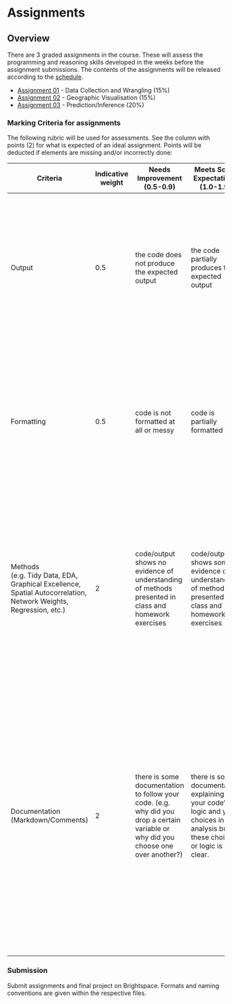 # Assignments

## Overview

There are 3 graded assignments in the course. These will assess the programming and reasoning skills developed in the weeks before the assignment submissions. The contents of the assignments will be released according to the [schedule](../introduction/schedule.md).

* [Assignment 01](../assignments/assignment-01.zip) - Data Collection and Wrangling (15%)
* [Assignment 02](../assignments/assignment-02.zip) - Geographic Visualisation (15%)
* [Assignment 03](../assignments/assignment-03.zip) - Prediction/Inference (20%)

### Marking Criteria for assignments

The following rubric will be used for assessments. See the column with points (2) for what is expected of an ideal assignment. Points will be deducted if elements are missing and/or incorrectly done:

| Criteria                                                                                                           	| Indicative weight 	| Needs Improvement (0.5-0.9)                                                                                                                             	| Meets Some Expectations (1.0-1.9)                                                                                                                            	| Exceeds Expectation (2)                                                                                                                                                                                                                                                                                                                                                                                                                                               	|
|--------------------------------------------------------------------------------------------------------------------	|-------------------	|-------------------------------------------------------------------------------------------------------------------------------------	|------------------------------------------------------------------------------------------------------------------------------------	|---------------------------------------------------------------------------------------------------------------------------------------------------------------------------------------------------------------------------------------------------------------------------------------------------------------------------------------------------------------------------------------------------------------------------------------------------	|
| Output                                                                                                             	| 0.5               	| the code does not produce the expected output                                                                                       	| the code partially produces the expected output                                                                                    	| the code shows the expected output<br>- code runs<br>- code uses reproducible paths<br>- code has no errors or warnings<br>- expected output is clearly presented through code/markdown explanations and figures                                                                                                                                                                                                                                  	|
| Formatting                                                                                                         	| 0.5               	| code is not formatted at all or messy                                                                                               	| code is partially formatted                                                                                                        	| code is properly formatted<br>- variables and functions are named meaningfully like “crime_incidence as opposed to c_2513”.<br>- code is written using functions<br>- code is written in sections using headers and explanations in markdown<br>- code is commented                                                                                                                                                                               	|
| Methods<br>(e.g. Tidy Data, EDA, Graphical Excellence, Spatial Autocorrelation, Network Weights, Regression, etc.) 	| 2                 	| code/output shows no evidence of understanding of methods presented in class and homework exercises                                 	| code/output shows some evidence of understanding of methods presented in class and homework exercises                              	| code/output illustrates clear evidence of understanding of methods presented in class and homework exercises <br>- models are used correctly<br>- use of visual inspection to explain model outputs<br>- axes labels are named meaningfully, legends are present                                                                                                                                                                                  	|
| Documentation (Markdown/Comments)                                                                                  	| 2                 	| there is some documentation to follow your code. (e.g. why did you drop a certain variable or why did you choose one over another?) 	| there is some documentation explaining your code’s logic and your choices in the analysis but these choices or logic is not clear. 	| there is extensive documentation explaining your code’s logic and your choices in the analysis. <br>- hypothesis clearly stated<br>- explanation of model choices clearly presented (ex. variables, number of neighbours or clusters, etc.)<br>- interpretation of model results, weakness and strengths (ex. errors in regression)<br>- well substantiated argumentation of results and choices<br>- plots are clearly described and interpreted 	|

### Submission

Submit assignments and final project on Brightspace. Formats and naming conventions are given within the respective files.
